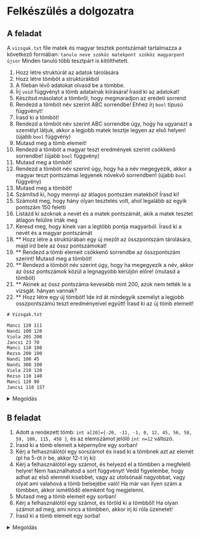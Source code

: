 # Felkészülés a dolgozatra

## A feladat
A `vizsgak.txt` file matek és magyar tesztek pontszámait tartalmazza a következő formában: `tanulo neve szóköz matekpont szóköz magyarpont újsor`
Minden tanuló több tesztpárt is kitölthetett. 
1. Hozz létre struktúrát az adatok tárolására
2. Hozz létre tömböt a struktúrákból
3. A fileban lévő adatokat olvasd be a tömbbe.
4. Írj `void` függvényt a tömb adatainak kiírására! Írasd ki az adatokat! 
5. Készítsd másolatot  a tömbről, hogy megmaradjon az eredeti sorrend
6. Rendezd a tömböt név szerint ABC sorrendbe! Ehhez írj `bool` típusú függvényt!
7. Írasd ki a tömböt!
8. Rendezd a tömböt név szerint ABC sorrendbe úgy, hogy ha ugyanazt a személyt látjuk, akkor a legjobb matek tesztje legyen az első helyen! (újabb `bool` függvény)
9. Mutasd meg a tömb elemeit! 
10. Rendezd a tömböt a magyar teszt eredmények szerint csökkenő sorrendbe! (újabb `bool` függvény)
11. Mutasd meg a tömböt!
12. Rendezd  a tömböt név szerint úgy, hogy ha a név megegyezik, akkor a magyar teszt pontszámai legyenek növekvő sorrendben! (újabb `bool` függvény)
13. Mutasd meg a tömböt!
14. Számítsd ki, hogy mennyi az átlagos pontszám matekból! Írasd ki!
15. Számold meg, hogy hány olyan tesztelés volt, ahol legalább az egyik pontszám 150 feletti
16. Listázd ki azoknak a nevét és a matek pontszámát, akik a matek tesztet átlagon felülire írták meg
17. Keresd meg, hogy kinek van a legtöbb pontja magyarból. Írasd ki a nevét és a magyar pontszámát
18. ** Hozz létre a struktúrában egy új mezőt az összpontszám tárolására, majd írd bele az össz pontszámokat!
19. ** Rendezd a tömb elemeit csökkenő sorrendbe az összpontszám szerint! Mutasd meg a tömböt!
20. ** Rendezd a tömböt név szerint úgy, hogy ha megegyezik a név, akkor az össz pontszámok közül a legnagyobb kerüljön előre! (mutasd a tömböt)
21. ** Akinek az össz pontszáma kevesebb mint 200, azok nem tették le a vizsgát. hányan vannak? 
22. ** Hozz létre egy új tömböt! Ide írd át mindegyik személyt a legjobb osszpontszámú teszt eredményeivel együtt! Írasd ki az új tömb elemeit!  

```txt
# Vizsgak.txt

Manci 120 111
Nandi 100 120
Viola 205 200
Jancsi 23 70
Manci 110 180
Rezso 200 100
Nandi 100 45
Nandi 300 100 
Viola 210 120
Rezso 110 140
Manci 120 90
Jancsi 110 157
```

<details> <summary> Megoldás </summary> 

```cpp
#include <stdio.h>
#include <iostream>
#include <algorithm>
#include <fstream>

using namespace std;

typedef struct {
    string nev;
    int matek;
    int magyar;
    //18. feladat
    int osszPont;
} Tanulo;

void kiir(Tanulo *tanulok) {
    cout << "  Név\tMatek\tMagyar" << endl;
    for (int i = 0; i < 12; i++) {
        cout << "  " << tanulok[i].nev << "\t" << tanulok[i].matek << "\t" << tanulok[i].magyar << endl;
    }
    cout << "----------------------" << endl;

}

bool ABC(Tanulo a, Tanulo b) {
    return a.nev < b.nev;
}

bool ABCMatek(Tanulo a, Tanulo b) {
    if(a.nev == b.nev) {
        return a.matek > b.matek;
    }
    return a.nev < b.nev;
}

bool magyarCsokkeno(Tanulo a, Tanulo b) {
    return a.magyar > b.magyar;
}

bool ABCMagyar(Tanulo a, Tanulo b) {
    if(a.nev == b.nev) {
        return a.magyar < b.magyar;
    }
    return a.nev < b.nev;
}

bool osszPontCsokkeno(Tanulo a, Tanulo b) {
    return a.osszPont > b.osszPont;
}

bool ABCOsszPontLegnagyobb(Tanulo a, Tanulo b) {
    if(a.nev == b.nev) {
        return a.osszPont > b.osszPont;
    }
    return a.nev < b.nev;
}



int main() {
    ifstream f("vizsgak.txt");
    //tanulo neve szóköz matekpont szóköz magyarpont újsor

    Tanulo tanulok[12];
    Tanulo olvaso;
    for (int i = 0; i < 12; i++) {
        f >> olvaso.nev >> olvaso.matek >> olvaso.magyar;
        tanulok[i] = olvaso;
    }

    kiir(tanulok);

    Tanulo tanulokMasol[12];
    for (int i = 0; i < 12; i++) {
        tanulokMasol[i] = tanulok[i];
    }

    sort(tanulokMasol, tanulokMasol + 12, ABC);
    cout << "ABC rendezés után:" << endl;
    kiir(tanulokMasol);

    sort(tanulokMasol, tanulokMasol + 12, ABCMatek);
    cout << "ABC, matek szerint rendezés után:" << endl;
    kiir(tanulokMasol);

    sort(tanulokMasol, tanulokMasol + 12, magyarCsokkeno);
    cout << "Magyar szerint csokkeno rendezes utan:" << endl;
    kiir(tanulokMasol);

    sort(tanulokMasol, tanulokMasol + 12, ABCMagyar);
    cout << "ABC, magyar szerint rendezés után:" << endl;
    kiir(tanulokMasol);

    int ossz = 0;
    for (int i = 0; i < 12; i++) {
        ossz += tanulok[i].matek;
    }
    double atlag = (double)ossz / 12;
    cout << "Átlag matek: " << atlag << endl;

    int nagy150 = 0;
    for (int i = 0; i < 12; i++) {
        if(tanulok[i].magyar > 150 || tanulok[i].matek > 150) {
            nagy150++;
        }
    }
    cout << "150 feletti matek vagy magyar: " << nagy150 << endl;

    cout << "Atlagon feluli matek: \n";
    for(int i = 0; i < 12; i++) {
        if(tanulok[i].matek > atlag) {
            cout << tanulok[i].nev << "\t" << tanulok[i].matek << endl; 
        }
    }

    int legjobbMagyar = tanulok[0].magyar;
    int legMagyInd = 0;
    for(int i = 1; i < 12; i++) {
        if(tanulok[i].magyar > legjobbMagyar) {
            legjobbMagyar = tanulok[i].magyar;
            legMagyInd = i;
        }
    }

    cout << "Legjobb magyar: " << tanulok[legMagyInd].nev << "\t" << tanulok[legMagyInd].magyar << endl;

    for(int i = 0; i < 12; i++) {
        tanulok[i].osszPont = tanulok[i].matek + tanulok[i].magyar;
    }

    sort(tanulok, tanulok + 12, osszPontCsokkeno);
    cout << "Összpont szerint rendezve:" << endl;
    kiir(tanulok);

    sort(tanulok, tanulok + 12, ABCOsszPontLegnagyobb);
    cout << "ABC, összpont szerint rendezve:" << endl;
    kiir(tanulok);

    int nemTettekLe = 0;
    for(int i = 0; i < 12; i++) {
        if(tanulok[i].osszPont < 200) {
            nemTettekLe++;
        }
    }
    cout << "Ennyien nem tettek le: " << nemTettekLe << endl;

    return 0;

}

```

</details>

## B feladat

1. Adott a rendezett tömb: `int a[20]={-20, -11, -1, 0, 12, 45, 56, 58, 59, 100, 115, 458 }`, és az elemszámot jelölő `int n=12` változó.
2. Írasd ki a tömb elemeit a képernyőre egy sorban!
3. Kérj a felhasználótól egy sorszámot és írasd ki a tömbnek azt az elemét (pl ha 5-öt ír be, akkor 12-t írj ki)
4. Kérj a felhasználótól egy számot, és helyezd el a tömbben a megfelelő helyre! Nem használhatod a sort függvényt! Vedd figyelembe, hogy adhat az első elemnél kisebbet, vagy az utolsónaál nagyobbat, vagy olyat ami valahová a tömb belsejébe való! Ha már van ilyen szám a tömbben, akkor ismétlődő elemként fog megjelenni. 
5. Mutasd meg a tömb elemeit egy sorban! 
6. Kérj a felhasználótól egy számot, és töröld ki a tömbből! Ha olyan számot ad meg, ami nincs a tömbben, akkor írj ki róla üzenetet! 
7. Írasd ki a tömb elemeit egy sorba!

<details> <summary> Megoldás </summary> 

```cpp
#include <stdio.h>
#include <iostream>
#include <algorithm>

using namespace std;

void kiir(int *a, int n) {
    for (int i = 0; i < n; i++) {
        cout << a[i] << " ";
    }
    cout << endl;
}

int main() {
    int a[20] = {-20, -11, -1, 0, 12, 45, 56, 58, 59, 100, 115, 458};
    int n = 12;

    kiir(a, n);
    
    int sorszam = 0;
    cout << "Hanyadik szam: ";
    cin >> sorszam;
    cout << "A(z) " << sorszam << ". szam: " << a[sorszam - 1] << endl;

    int beszur = 0;
    cout << "Melyik szamot szurjam be: ";
    cin >> beszur;

    if(n + 1 > 20) {
        cout << "Nincs eleg hely a tombben!" << endl;
    } else {
        int ind = 0;
        while (ind < n && a[ind] < beszur) {
            ind++;
        }
        for (int i = n; i > ind; i--) {
            a[i] = a[i - 1];
        }
        a[ind] = beszur;
        n++;
    }

    kiir(a, n);

    int torol = 0;
    cout << "Melyik szamot toroljem: ";
    cin >> torol;

    int ind = 0;
    while (ind < n && a[ind] < torol) {
        ind++;
    }
    if(ind == n) {
        cout << "Nincs ilyen szam a tombben!" << endl;
    } else {
        for (int i = ind; i < n - 1; i++) {
            a[i] = a[i + 1];
        }
        n--;
    }

    kiir(a, n);

}
```

</details>